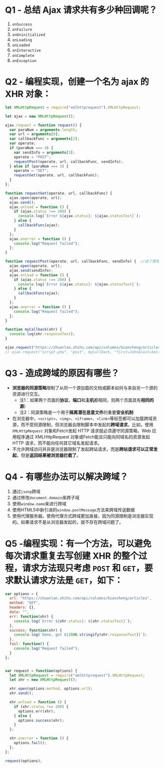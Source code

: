 # Q1 - 总结 Ajax 请求共有多少种回调呢？

1. `onSuccess`
2. `onFailure`
3. `onUninitialized`
4. `onLoading`
5. `onLoaded`
6. `onInteractive`
7. `onComplete`
8. `onException`

# Q2 - 编程实现，创建一个名为 ajax 的 XHR 对象： 

```javascript
let XMLHttpRequest = require("xmlhttprequest").XMLHttpRequest;

let ajax = new XMLHttpRequest();

ajax.request = function request() {
  var paraNum = arguments.length;
  var url = arguments[0];
  var callbackFunc = arguments[2];
  var operate;
  if (paraNum === 4) {
    var sendInfo = arguments[3];
    operate = "POST";
    requestPost(operate, url, callbackFunc, sendInfo);
  } else if (paraNum === 3) {
    operate = "GET";
    requestGet(operate, url, callbackFunc);
  }
};

function requestGet(operate, url, callbackFunc) {
  ajax.open(operate, url);
  ajax.send();
  ajax.onload = function () {
    if (ajax.status !== 200) {
      console.log(`Error ${ajax.status}: ${ajax.statusText}`);
    } else {
      callbackFunc(ajax);
    }
  };
  ajax.onerror = function () {
    console.log("Request failed");
  };
}

function requestPost(operate, url, callbackFunc, sendInfo) {  //这个感觉没法测? 没法测我也不知道有没有写对QAQ
  ajax.open(operate, url);
  ajax.send(sendInfo);
  ajax.onload = function () {
    if (ajax.status !== 200) {
      console.log(`Error ${ajax.status}: ${ajax.statusText}`);
    } else {
      callbackFunc(ajax);
    }
  };
  ajax.onerror = function () {
    console.log("Request failed");
  };
}

function myCallback(xhr) { 
  console.log(xhr.responseText); 
}

ajax.request("https://zhuanlan.zhihu.com/api/columns/biancheng/articles", "get", myCallback);
// ajax.request("script.php", "post", myCallback, "first=John&last=Smith");
```

# Q3 - 造成跨域的原因有哪些？

* **浏览器的同源策略**限制了从同一个源加载的文档或脚本如何与来自另一个源的资源进行交互。
  * 注1：如果两个页面的**协议**，**端口**和**主机**都相同，则两个页面具有**相同的源**）
  * 注2：同源策略是一个用于**隔离潜在恶意文件**的重要**安全机制**
* 在浏览器中，`<script>`、`<img>`、`<iframe>`、`<link>`等标签都可以加载跨域资源，而不受同源限制，但浏览器会限制脚本中发起的**跨域请求**。比如，使用`XMLHttpRequest` 对象和Fetch发起 HTTP 请求就必须遵守同源策略。Web 应用程序通过 XMLHttpRequest 对象或Fetch能且只能向同域名的资源发起 HTTP 请求，而不能向任何其它域名发起请求。
* 不允许跨域访问并非是浏览器限制了发起跨站请求，而是**跨站请求可以正常发起**，但是**返回结果被浏览器拦截了**。

# Q4 - 有哪些办法可以解决跨域？

1. 通过`jsonp`跨域
2. 通过修改`document.domain`来跨子域
3. 使用`window.name`来进行跨域
4. 使用HTML5中新引进的`window.postMessage`方法来跨域传送数据
5. 使用代理服务器。使用代理方式跨域更加直接，因为同源限制是浏览器实现的。如果请求不是从浏览器发起的，就不存在跨域问题了。

# Q5 -编程实现：有一个方法，可以避免每次请求重复去写创建 XHR 的整个过程，请求方法现只考虑 `POST` 和 `GET`，要求默认请求方法是 `GET`，如下：

```javascript
var options = {
  url: "https://zhuanlan.zhihu.com/api/columns/biancheng/articles",
  method: "GET",
  headers: {},
  data: "",
  err: function(xhr) {
    console.log(`Error ${xhr.status}: ${xhr.statusText}`);
  },
  success: function(xhr) {
    console.log(`Done, got ${JSON.stringify(xhr.responseText)}`);
  },
  fail: function() {
    console.log("Request failed");
  }
};


var request = function(options) {
  let XMLHttpRequest = require("xmlhttprequest").XMLHttpRequest;
  let xhr = new XMLHttpRequest();

  xhr.open(options.method, options.url);
  xhr.send();

  xhr.onload = function () {
    if (xhr.status !== 200) {
      options.err(xhr);
    } else {
      options.success(xhr);
    }
  };

  xhr.onerror = function () {
    options.fail();
  };
};

request(options);
```

